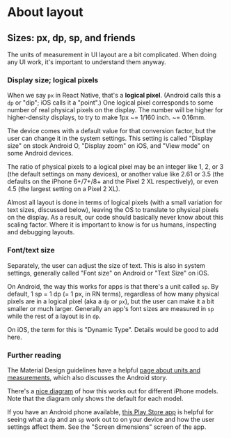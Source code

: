 # About layout

## Sizes: px, dp, sp, and friends

The units of measurement in UI layout are a bit complicated.  When doing any
UI work, it's important to understand them anyway.

### Display size; logical pixels

When we say `px` in React Native, that's a **logical pixel**.  (Android
calls this a `dp` or "dip"; iOS calls it a "point".)  One logical pixel
corresponds to some number of real physical pixels on the display.  The
number will be higher for higher-density displays, to try to make
1px ~= 1/160 inch. ~= 0.16mm.

The device comes with a default value for that conversion factor, but the
user can change it in the system settings.  This setting is called "Display
size" on stock Android O, "Display zoom" on iOS, and "View mode" on some
Android devices.

The ratio of physical pixels to a logical pixel may be an integer like 1, 2,
or 3 (the default settings on many devices), or another value like 2.61 or
3.5 (the defaults on the iPhone 6+/7+/8+ and the Pixel 2 XL respectively),
or even 4.5 (the largest setting on a Pixel 2 XL).

Almost all layout is done in terms of logical pixels (with a small variation
for text sizes, discussed below), leaving the OS to translate to physical
pixels on the display.  As a result, our code should basically never know
about this scaling factor.  Where it is important to know is for us humans,
inspecting and debugging layouts.

### Font/text size

Separately, the user can adjust the size of text.  This is also in system
settings, generally called "Font size" on Android or "Text Size" on iOS.

On Android, the way this works for apps is that there's a unit called `sp`.
By default, 1 sp = 1 dp (= 1 px, in RN terms), regardless of how many
physical pixels are in a logical pixel (aka a `dp` or `px`), but the user
can make it a bit smaller or much larger.  Generally an app's font sizes are
measured in `sp` while the rest of a layout is in `dp`.

On iOS, the term for this is "Dynamic Type".  Details would be good to add
here.

### Further reading

The Material Design guidelines have a helpful [page about units and
measurements][material-units], which also discusses the Android story.

There's a [nice diagram][iphone-resolutions] of how this works out for
different iPhone models.  Note that the diagram only shows the default for
each model.

If you have an Android phone available, [this Play Store app][solberg-tools]
is helpful for seeing what a `dp` and an `sp` work out to on your device and
how the user settings affect them.  See the "Screen dimensions" screen of
the app.

[material-units]: https://material.io/guidelines/layout/units-measurements.html
[iphone-resolutions]: https://www.paintcodeapp.com/news/ultimate-guide-to-iphone-resolutions
[solberg-tools]: https://play.google.com/store/apps/details?id=com.roysolberg.android.developertools
